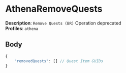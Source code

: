 # AthenaRemoveQuests

**Description**: `Remove Quests (BR)` Operation deprecated \
**Profiles**: `athena`

## Body

```js
{
    "removedQuests": [] // Quest Item GUIDs
}
```
